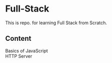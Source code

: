 # Full-Stack
This is repo. for learning Full Stack from Scratch.

## Content
Basics of JavaScript\
HTTP Server